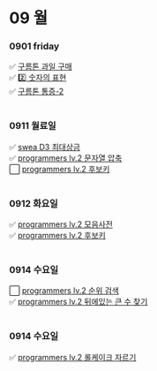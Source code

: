 # 09 월

### 0901 friday
✅ [구름톤 과일 구매](goorm195697.py) <br>
✅ [2️⃣ 숫자의 표현](programers12924.py) <br>
✅ [구름톤 통증-2](goorm195693.py) <br>
<br>
### 0911 월료일
✅ [swea D3 최대상금](swea1244.py) <br>
✅ [programmers lv.2 문자열 압축](programmers60057.py) <br>
⬜ [programmers lv.2 후보키](programmers42890.py) <br>
<br>
### 0912 화요일
✅ [programmers lv.2 모음사전](programmers84512.py) <br>
✅ [programmers lv.2 후보키](programmers42890.py) <br>
<br>
### 0914 수요일
⬜ [programmers lv.2 순위 검색](programmers72412.py) <br>
✅ [programmers lv.2 뒤에있는 큰 수 찾기](programmers154539.py) <br>
<br>
### 0914 수요일
✅ [programmers lv.2 롤케이크 자르기](programmers132265.py) <br>
